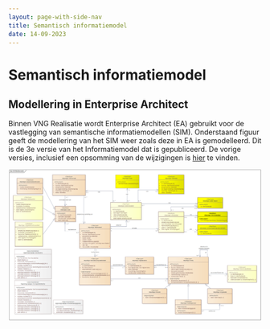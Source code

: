 ```yaml
---
layout: page-with-side-nav
title: Semantisch informatiemodel
date: 14-09-2023
---
```


# Semantisch informatiemodel

## Modellering in Enterprise Architect
Binnen VNG Realisatie wordt Enterprise Architect (EA) gebruikt voor de vastlegging van semantische informatiemodellen (SIM). Onderstaand figuur geeft de modellering van het SIM weer zoals deze in EA is gemodelleerd.
Dit is de 3e versie van het Informatiemodel dat is gepubliceerd. De vorige versies, inclusief een opsomming van de wijzigingen is [hier](./semantisch_model_v001.md) te vinden.

<img src="assets/SIM_Klantinteracties_v002.png" alt="SIM in Enterprise Architect" width="1000"/>


